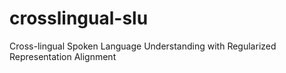 # crosslingual-slu
Cross-lingual Spoken Language Understanding with Regularized Representation Alignment
